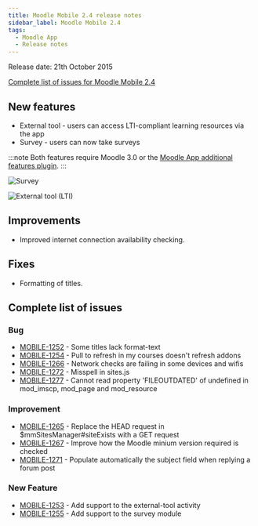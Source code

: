 ```yaml
---
title: Moodle Mobile 2.4 release notes
sidebar_label: Moodle Mobile 2.4
tags:
  - Moodle App
  - Release notes
---
```


Release date: 21th October 2015

[Complete list of issues for Moodle Mobile 2.4](http://moodle.atlassian.net/secure/IssueNavigator!executeAdvanced.jspa?jqlQuery=project+%3D+mobile+and+resolution+%3D+fixed+AND+fixVersion+in+%28%222.4%22%29)

## New features

- External tool - users can access LTI-compliant learning resources via the app
- Survey - users can now take surveys

:::note
Both features require Moodle 3.0 or the [Moodle App additional features plugin](https://moodle.org/plugins/view/local_mobile).
:::

<div className="row">
<div className="col" style={{maxWidth: 300}}>

![Survey](./_files/MM2401.png)

</div>
<div className="col" style={{maxWidth: 300}}>

![External tool (LTI)](./_files/MM2402.png)

</div>
  </div>

## Improvements

- Improved internet connection availability checking.

## Fixes

- Formatting of titles.

## Complete list of issues

### Bug

<!-- cspell:disable -->

- [MOBILE-1252](https://moodle.atlassian.net/browse/MOBILE-1252) - Some titles lack format-text
- [MOBILE-1254](https://moodle.atlassian.net/browse/MOBILE-1254) - Pull to refresh in my courses doesn't refresh addons
- [MOBILE-1266](https://moodle.atlassian.net/browse/MOBILE-1266) - Network checks are failing in some devices and wifis
- [MOBILE-1272](https://moodle.atlassian.net/browse/MOBILE-1272) - Misspell in sites.js
- [MOBILE-1277](https://moodle.atlassian.net/browse/MOBILE-1277) -  Cannot read property 'FILEOUTDATED' of undefined in mod_imscp, mod_page and mod_resource

<!-- cspell:enable -->

### Improvement

- [MOBILE-1265](https://moodle.atlassian.net/browse/MOBILE-1265) - Replace the HEAD request in $mmSitesManager#siteExists with a GET request
- [MOBILE-1267](https://moodle.atlassian.net/browse/MOBILE-1267) - Improve how the Moodle minium version required is checked
- [MOBILE-1271](https://moodle.atlassian.net/browse/MOBILE-1271) - Populate automatically the subject field when replying a forum post

### New Feature

- [MOBILE-1253](https://moodle.atlassian.net/browse/MOBILE-1253) - Add support to the external-tool activity
- [MOBILE-1255](https://moodle.atlassian.net/browse/MOBILE-1255) - Add support to the survey module
